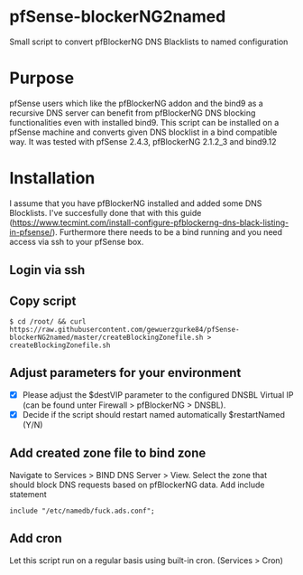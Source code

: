 # pfSense-blockerNG2named
Small script to convert pfBlockerNG DNS Blacklists to named configuration
# Purpose
pfSense users which like the pfBlockerNG addon and the bind9 as a recursive DNS server can benefit from pfBlockerNG DNS blocking functionalities even with installed bind9.
This script can be installed on a pfSense machine and converts given DNS blocklist in a bind compatible way. 
It was tested with pfSense 2.4.3, pfBlockerNG 2.1.2_3 and bind9.12
# Installation
I assume that you have pfBlockerNG installed and added some DNS Blocklists. I've succesfully done that with this guide (https://www.tecmint.com/install-configure-pfblockerng-dns-black-listing-in-pfsense/).
Furthermore there needs to be a bind running and you need access via ssh to your pfSense box.
## Login via ssh
## Copy script
```
$ cd /root/ && curl https://raw.githubusercontent.com/gewuerzgurke84/pfSense-blockerNG2named/master/createBlockingZonefile.sh > createBlockingZonefile.sh
```
## Adjust parameters for your environment
- [x] Please adjust the $destVIP parameter to the configured DNSBL Virtual IP (can be found unter Firewall > pfBlockerNG > DNSBL).
- [x] Decide if the script should restart named automatically $restartNamed (Y/N)
## Add created zone file to bind zone
Navigate to Services > BIND DNS Server > View.
Select the zone that should block DNS requests based on pfBlockerNG data.
Add include statement
```
include "/etc/namedb/fuck.ads.conf";
```
## Add cron
Let this script run on a regular basis using built-in cron. (Services > Cron)


